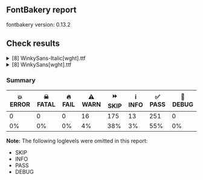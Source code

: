 ## FontBakery report

fontbakery version: 0.13.2







## Check results



<details><summary>[8] WinkySans-Italic[wght].ttf</summary>
<div>
<details>
    <summary>⚠️ <b>WARN</b> Detect any interpolation issues in the font. <a href="https://fontbakery.readthedocs.io/en/stable/fontbakery/checks/universal.html#interpolation-issues">interpolation_issues</a></summary>
    <div>







* ⚠️ **WARN** <p>Interpolation issues were found in the font:</p>
<pre><code>- Contour 0 point 26 in glyph 'numbersign' has a kink between location wght=300 and location wght=900

- Contour 1 point 12 in glyph 'Hbar' has a kink between location wght=300 and location wght=900

- Contour 1 point 21 in glyph 'Hbar' has a kink between location wght=300 and location wght=900

- Contour 2 point 12 in glyph 'Hbar' has a kink between location wght=300 and location wght=900

- Contour 2 point 21 in glyph 'Hbar' has a kink between location wght=300 and location wght=900

- Contour 0 point 12 in glyph 'H' has a kink between location wght=300 and location wght=900

- Contour 0 point 21 in glyph 'H' has a kink between location wght=300 and location wght=900

- Contour 0 point 67 in glyph 'three' has a kink between location wght=300 and location wght=900

- Contour 0 point 20 in glyph 'six' has a kink between location wght=300 and location wght=900

- Contour 0 point 29 in glyph 'B.salt' has a kink between location wght=300 and location wght=900

- Contour 0 point 44 in glyph 'eight' has a kink between location wght=300 and location wght=900

- Contour 0 point 63 in glyph 'g.salt' has a kink between location wght=300 and location wght=900

- Contour 0 point 84 in glyph 'g.salt' has a kink between location wght=300 and location wght=900
</code></pre>
 [code: interpolation-issues]



</div>
</details>

<details>
    <summary>⚠️ <b>WARN</b> Ensure variable fonts include an avar table. <a href="https://fontbakery.readthedocs.io/en/stable/fontbakery/checks/universal.html#mandatory-avar-table">mandatory_avar_table</a></summary>
    <div>







* ⚠️ **WARN** <p>This variable font does not have an avar table. Most variable fonts should include an avar table to correctly define axes progression rates.</p>
 [code: missing-avar]



</div>
</details>

<details>
    <summary>⚠️ <b>WARN</b> Check there are no overlapping path segments <a href="https://fontbakery.readthedocs.io/en/stable/fontbakery/checks/universal.html#overlapping-path-segments">overlapping_path_segments</a></summary>
    <div>







* ⚠️ **WARN** <p>The following glyphs have overlapping path segments:</p>
<pre><code>* oe (U+0153): L&lt;&lt;356.0,225.0&gt;--&lt;360.0,250.0&gt;&gt; has the same coordinates as a previous segment.

* germandbls (U+00DF): L&lt;&lt;419.0,525.0&gt;--&lt;519.0,525.0&gt;&gt; has the same coordinates as a previous segment.
</code></pre>
 [code: overlapping-path-segments]



</div>
</details>

<details>
    <summary>⚠️ <b>WARN</b> Validate size, and resolution of article images, and ensure article page has minimum length and includes visual assets. <a href="https://fontbakery.readthedocs.io/en/stable/fontbakery/checks/googlefonts.html#googlefonts-article-images">googlefonts/article/images</a></summary>
    <div>







* ⚠️ **WARN** <p>Family metadata at fonts/variable does not have an article.</p>
 [code: lacks-article]



</div>
</details>

<details>
    <summary>⚠️ <b>WARN</b> Check for codepoints not covered by METADATA subsets. <a href="https://fontbakery.readthedocs.io/en/stable/fontbakery/checks/googlefonts.html#googlefonts-metadata-unreachable-subsetting">googlefonts/metadata/unreachable_subsetting</a></summary>
    <div>







* ⚠️ **WARN** <p>The following codepoints supported by the font are not covered by
any subsets defined in the font's metadata file, and will never
be served. You can solve this by either manually adding additional
subset declarations to METADATA.pb, or by editing the glyphset
definitions.</p>
<ul>
<li>U+02D8 BREVE: try adding one of: canadian-aboriginal, yi</li>
<li>U+02D9 DOT ABOVE: try adding one of: canadian-aboriginal, yi</li>
<li>U+02DB OGONEK: try adding one of: canadian-aboriginal, yi</li>
<li>U+0302 COMBINING CIRCUMFLEX ACCENT: try adding one of: math, cherokee, coptic, tifinagh</li>
<li>U+0306 COMBINING BREVE: try adding one of: old-permic, tifinagh</li>
<li>U+0307 COMBINING DOT ABOVE: try adding one of: math, malayalam, canadian-aboriginal, coptic, tifinagh, todhri, tai-le, syriac, hebrew, old-permic, duployan</li>
<li>U+030A COMBINING RING ABOVE: try adding one of: syriac, duployan</li>
<li>U+030B COMBINING DOUBLE ACUTE ACCENT: try adding one of: cherokee, osage</li>
<li>U+030C COMBINING CARON: try adding one of: cherokee, tai-le</li>
<li>U+0312 COMBINING TURNED COMMA ABOVE: try adding math</li>
<li>U+0326 COMBINING COMMA BELOW: try adding math</li>
<li>U+0327 COMBINING CEDILLA: try adding math</li>
<li>U+0328 COMBINING OGONEK: not included in any glyphset definition</li>
<li>U+0E3F THAI CURRENCY SYMBOL BAHT: try adding thai</li>
<li>U+1EBC LATIN CAPITAL LETTER E WITH TILDE: try adding vietnamese</li>
<li>U+1EBD LATIN SMALL LETTER E WITH TILDE: try adding vietnamese</li>
<li>U+2000 EN QUAD: try adding symbols2</li>
<li>U+2001 EM QUAD: try adding symbols2</li>
<li>U+2003 EM SPACE: try adding nushu</li>
<li>U+2004 THREE-PER-EM SPACE: try adding symbols2</li>
<li>U+2005 FOUR-PER-EM SPACE: try adding symbols2</li>
<li>U+2006 SIX-PER-EM SPACE: try adding symbols2</li>
<li>U+2007 FIGURE SPACE: try adding symbols2</li>
<li>U+2008 PUNCTUATION SPACE: try adding symbols2</li>
<li>U+200A HAIR SPACE: try adding symbols2</li>
<li>U+200C ZERO WIDTH NON-JOINER: try adding one of: kannada, psalter-pahlavi, lepcha, manichaean, malayalam, siddham, brahmi, bengali, batak, phags-pa, lao, mandaic, meetei-mayek, sharada, masaram-gondi, hebrew, buginese, newa, tai-viet, zanabazar-square, new-tai-lue, devanagari, bhaiksuki, gurmukhi, javanese, syloti-nagri, cham, tagalog, mongolian, rejang, sinhala, thai, tamil, khmer, dogra, khudawadi, duployan, saurashtra, buhid, hanunoo, thaana, limbu, tibetan, gujarati, warang-citi, modi, telugu, tai-le, syriac, pahawh-hmong, chakma, tai-tham, grantha, kaithi, sogdian, tagbanwa, arabic, tirhuta, kayah-li, hanifi-rohingya, tifinagh, nko, avestan, khojki, balinese, hatran, kharoshthi, myanmar, gunjala-gondi, oriya, takri, yi, mahajani, sundanese</li>
<li>U+200D ZERO WIDTH JOINER: try adding one of: kannada, psalter-pahlavi, lepcha, manichaean, malayalam, siddham, brahmi, bengali, batak, phags-pa, lao, mandaic, meetei-mayek, old-hungarian, sharada, masaram-gondi, hebrew, buginese, newa, tai-viet, zanabazar-square, new-tai-lue, devanagari, bhaiksuki, gurmukhi, javanese, syloti-nagri, cham, tagalog, mongolian, rejang, sinhala, thai, tamil, khmer, dogra, khudawadi, duployan, saurashtra, buhid, hanunoo, thaana, limbu, tibetan, gujarati, warang-citi, modi, telugu, tai-le, syriac, pahawh-hmong, chakma, tai-tham, grantha, kaithi, sogdian, tagbanwa, arabic, tirhuta, kayah-li, hanifi-rohingya, tifinagh, nko, avestan, oriya, balinese, kharoshthi, khojki, myanmar, gunjala-gondi, takri, yi, mahajani, sundanese</li>
<li>U+200E LEFT-TO-RIGHT MARK: try adding one of: thaana, arabic, phags-pa, nko, syriac, hebrew</li>
<li>U+200F RIGHT-TO-LEFT MARK: try adding one of: thaana, phags-pa, nko, syriac, hebrew</li>
<li>U+2021 DOUBLE DAGGER: try adding adlam</li>
<li>U+202F NARROW NO-BREAK SPACE: try adding one of: yi, phags-pa, mongolian</li>
<li>U+2030 PER MILLE SIGN: try adding adlam</li>
<li>U+205F MEDIUM MATHEMATICAL SPACE: try adding math</li>
<li>U+2248 ALMOST EQUAL TO: try adding math</li>
<li>U+2260 NOT EQUAL TO: try adding math</li>
<li>U+2264 LESS-THAN OR EQUAL TO: try adding math</li>
<li>U+2265 GREATER-THAN OR EQUAL TO: try adding math</li>
<li>U+25CC DOTTED CIRCLE: try adding one of: lepcha, brahmi, bengali, mende-kikakui, hebrew, zanabazar-square, gurmukhi, javanese, rejang, elbasan, marchen, saurashtra, math, hanunoo, ahom, modi, tagbanwa, tirhuta, gunjala-gondi, mahajani, malayalam, siddham, batak, miao, tai-viet, newa, new-tai-lue, armenian, devanagari, khmer, dogra, limbu, telugu, tai-le, pahawh-hmong, soyombo, kaithi, canadian-aboriginal, kayah-li, nko, takri, balinese, yi, kannada, manichaean, lao, meetei-mayek, sharada, buginese, old-permic, adlam, bhaiksuki, cham, tagalog, sinhala, thai, duployan, buhid, gujarati, syriac, tai-tham, hanifi-rohingya, tifinagh, caucasian-albanian, music, myanmar, sundanese, psalter-pahlavi, symbols, phags-pa, mandaic, masaram-gondi, syloti-nagri, mongolian, wancho, tamil, khudawadi, thaana, tibetan, coptic, warang-citi, bassa-vah, chakma, grantha, sogdian, osage, oriya, kharoshthi, khojki</li>
<li>U+3000 IDEOGRAPHIC SPACE: try adding one of: japanese, nushu, chinese-simplified, phags-pa, chinese-hongkong, yi, chinese-traditional</li>
</ul>
<p>Or you can add the above codepoints to one of the subsets supported by the font: <code>latin</code>, <code>latin-ext</code></p>
 [code: unreachable-subsetting]



</div>
</details>

<details>
    <summary>⚠️ <b>WARN</b> Shapes languages in all GF glyphsets. <a href="https://fontbakery.readthedocs.io/en/stable/fontbakery/checks/googlefonts.html#googlefonts-glyphsets-shape-languages">googlefonts/glyphsets/shape_languages</a></summary>
    <div>







* ⚠️ **WARN** <p>GF_Phonetics_SinoExt glyphset:</p>
<table>
<thead>
<tr>
<th align="left">WARN messages</th>
<th align="left">Languages</th>
</tr>
</thead>
<tbody>
<tr>
<td align="left">Auxiliary orthography codepoints:</td>
<td align="left"></td>
</tr>
<tr>
<td align="left">The following auxiliary characters are missing from the font: ſ</td>
<td align="left">de_Latn (German) and fr_Latn (French)</td>
</tr>
<tr>
<td align="left">Auxiliary orthography codepoints:</td>
<td align="left"></td>
</tr>
<tr>
<td align="left">The following auxiliary characters are missing from the font: Ǥ</td>
<td align="left"></td>
</tr>
<tr>
<td align="left">The following auxiliary characters are missing from the font: Ŋ</td>
<td align="left"></td>
</tr>
<tr>
<td align="left">The following auxiliary characters are missing from the font: Ŧ</td>
<td align="left"></td>
</tr>
<tr>
<td align="left">The following auxiliary characters are missing from the font: Ʒ</td>
<td align="left"></td>
</tr>
<tr>
<td align="left">The following auxiliary characters are missing from the font: Ǯ</td>
<td align="left"></td>
</tr>
<tr>
<td align="left">The following auxiliary characters are missing from the font: ǥ</td>
<td align="left"></td>
</tr>
<tr>
<td align="left">The following auxiliary characters are missing from the font: ŋ</td>
<td align="left"></td>
</tr>
<tr>
<td align="left">The following auxiliary characters are missing from the font: ŧ</td>
<td align="left"></td>
</tr>
<tr>
<td align="left">The following auxiliary characters are missing from the font: ʒ</td>
<td align="left"></td>
</tr>
<tr>
<td align="left">The following auxiliary characters are missing from the font: ǯ</td>
<td align="left">fi_Latn (Finnish)</td>
</tr>
<tr>
<td align="left">Auxiliary orthography codepoints:</td>
<td align="left"></td>
</tr>
<tr>
<td align="left">Shaper didn't attach tildecomb to M when shaping the text 'M̃'</td>
<td align="left"></td>
</tr>
<tr>
<td align="left">Shaper didn't attach uni0307 to i when shaping the text 'i̇́'</td>
<td align="left"></td>
</tr>
<tr>
<td align="left">Shaper didn't attach uni0307 to i when shaping the text 'i̇̀'</td>
<td align="left"></td>
</tr>
<tr>
<td align="left">Shaper didn't attach uni0307 to i when shaping the text 'i̇̃'</td>
<td align="left"></td>
</tr>
<tr>
<td align="left">Shaper didn't attach acutecomb to iogonek when shaping the text 'į́'</td>
<td align="left"></td>
</tr>
<tr>
<td align="left">Shaper didn't attach uni0307 to iogonek when shaping the text 'į̇́'</td>
<td align="left"></td>
</tr>
<tr>
<td align="left">Shaper didn't attach tildecomb to iogonek when shaping the text 'į̃'</td>
<td align="left"></td>
</tr>
<tr>
<td align="left">Shaper didn't attach uni0307 to iogonek when shaping the text 'į̇̃'</td>
<td align="left"></td>
</tr>
<tr>
<td align="left">Shaper didn't attach tildecomb to m when shaping the text 'm̃'</td>
<td align="left">lt_Latn (Lithuanian)</td>
</tr>
<tr>
<td align="left">Auxiliary orthography codepoints:</td>
<td align="left"></td>
</tr>
<tr>
<td align="left">The following auxiliary characters are missing from the font: Ŋ</td>
<td align="left"></td>
</tr>
<tr>
<td align="left">The following auxiliary characters are missing from the font: Ŧ</td>
<td align="left"></td>
</tr>
<tr>
<td align="left">The following auxiliary characters are missing from the font: ŋ</td>
<td align="left"></td>
</tr>
<tr>
<td align="left">The following auxiliary characters are missing from the font: ŧ</td>
<td align="left">nb_Latn (Norwegian Bokmål)</td>
</tr>
</tbody>
</table>
 [code: warning-language-shaping]



</div>
</details>

<details>
    <summary>⚠️ <b>WARN</b> Ensure soft_dotted characters lose their dot when combined with marks that replace the dot. <a href="https://fontbakery.readthedocs.io/en/stable/fontbakery/checks/universal.html#soft-dotted">soft_dotted</a></summary>
    <div>







* ⚠️ **WARN** <p>The dot of soft dotted characters used in orthographies <em>must</em> disappear in the following strings: i̊ i̋ į̀ į́ į̂ į̃ į̄ į̌</p>
<p>The dot of soft dotted characters <em>should</em> disappear in other cases, for example: ĭ i̇ ǐ i̒ ĭ̦ i̦̇ i̦̊ i̦̋ ǐ̦ i̦̒ ĭ̧ i̧̇ i̧̊ i̧̋ ǐ̧ i̧̒ į̆ į̇ į̈ į̊</p>
 [code: soft-dotted]



</div>
</details>

<details>
    <summary>⚠️ <b>WARN</b> Ensure fonts have ScriptLangTags declared on the 'meta' table. <a href="https://fontbakery.readthedocs.io/en/stable/fontbakery/checks/googlefonts.html#googlefonts-meta-script-lang-tags">googlefonts/meta/script_lang_tags</a></summary>
    <div>







* ⚠️ **WARN** <p>This font file does not have a 'meta' table.</p>
 [code: lacks-meta-table]



</div>
</details>
</div>
</details>

<details><summary>[8] WinkySans[wght].ttf</summary>
<div>
<details>
    <summary>⚠️ <b>WARN</b> Detect any interpolation issues in the font. <a href="https://fontbakery.readthedocs.io/en/stable/fontbakery/checks/universal.html#interpolation-issues">interpolation_issues</a></summary>
    <div>







* ⚠️ **WARN** <p>Interpolation issues were found in the font:</p>
<pre><code>- Contour 0 point 26 in glyph 'numbersign' has a kink between location wght=300 and location wght=900

- Contour 1 point 19 in glyph 'Hbar' has a kink between location wght=300 and location wght=900

- Contour 0 point 71 in glyph 'k' has a kink between location wght=300 and location wght=900

- Contour 1 point 26 in glyph 'eth' has a kink between location wght=300 and location wght=900

- Contour 0 point 19 in glyph 'H' has a kink between location wght=300 and location wght=900

- Contour 0 point 67 in glyph 'three' has a kink between location wght=300 and location wght=900

- Contour 0 point 20 in glyph 'six' has a kink between location wght=300 and location wght=900

- Contour 1 point 18 in glyph 'ampersand' has a kink between location wght=300 and location wght=900

- Contour 0 point 20 in glyph 'a.salt' has a kink between location wght=300 and location wght=900

- Contour 0 point 61 in glyph 'g.salt' has a kink between location wght=300 and location wght=900
</code></pre>
 [code: interpolation-issues]



</div>
</details>

<details>
    <summary>⚠️ <b>WARN</b> Ensure variable fonts include an avar table. <a href="https://fontbakery.readthedocs.io/en/stable/fontbakery/checks/universal.html#mandatory-avar-table">mandatory_avar_table</a></summary>
    <div>







* ⚠️ **WARN** <p>This variable font does not have an avar table. Most variable fonts should include an avar table to correctly define axes progression rates.</p>
 [code: missing-avar]



</div>
</details>

<details>
    <summary>⚠️ <b>WARN</b> Check there are no overlapping path segments <a href="https://fontbakery.readthedocs.io/en/stable/fontbakery/checks/universal.html#overlapping-path-segments">overlapping_path_segments</a></summary>
    <div>







* ⚠️ **WARN** <p>The following glyphs have overlapping path segments:</p>
<pre><code>* oe (U+0153): L&lt;&lt;360.0,225.0&gt;--&lt;360.0,250.0&gt;&gt; has the same coordinates as a previous segment.

* germandbls (U+00DF): L&lt;&lt;375.0,525.0&gt;--&lt;475.0,525.0&gt;&gt; has the same coordinates as a previous segment.
</code></pre>
 [code: overlapping-path-segments]



</div>
</details>

<details>
    <summary>⚠️ <b>WARN</b> Validate size, and resolution of article images, and ensure article page has minimum length and includes visual assets. <a href="https://fontbakery.readthedocs.io/en/stable/fontbakery/checks/googlefonts.html#googlefonts-article-images">googlefonts/article/images</a></summary>
    <div>







* ⚠️ **WARN** <p>Family metadata at fonts/variable does not have an article.</p>
 [code: lacks-article]



</div>
</details>

<details>
    <summary>⚠️ <b>WARN</b> Check for codepoints not covered by METADATA subsets. <a href="https://fontbakery.readthedocs.io/en/stable/fontbakery/checks/googlefonts.html#googlefonts-metadata-unreachable-subsetting">googlefonts/metadata/unreachable_subsetting</a></summary>
    <div>







* ⚠️ **WARN** <p>The following codepoints supported by the font are not covered by
any subsets defined in the font's metadata file, and will never
be served. You can solve this by either manually adding additional
subset declarations to METADATA.pb, or by editing the glyphset
definitions.</p>
<ul>
<li>U+02D8 BREVE: try adding one of: canadian-aboriginal, yi</li>
<li>U+02D9 DOT ABOVE: try adding one of: canadian-aboriginal, yi</li>
<li>U+02DB OGONEK: try adding one of: canadian-aboriginal, yi</li>
<li>U+0302 COMBINING CIRCUMFLEX ACCENT: try adding one of: math, cherokee, coptic, tifinagh</li>
<li>U+0306 COMBINING BREVE: try adding one of: old-permic, tifinagh</li>
<li>U+0307 COMBINING DOT ABOVE: try adding one of: math, malayalam, canadian-aboriginal, coptic, tifinagh, todhri, tai-le, syriac, hebrew, old-permic, duployan</li>
<li>U+030A COMBINING RING ABOVE: try adding one of: syriac, duployan</li>
<li>U+030B COMBINING DOUBLE ACUTE ACCENT: try adding one of: cherokee, osage</li>
<li>U+030C COMBINING CARON: try adding one of: cherokee, tai-le</li>
<li>U+0312 COMBINING TURNED COMMA ABOVE: try adding math</li>
<li>U+0326 COMBINING COMMA BELOW: try adding math</li>
<li>U+0327 COMBINING CEDILLA: try adding math</li>
<li>U+0328 COMBINING OGONEK: not included in any glyphset definition</li>
<li>U+0E3F THAI CURRENCY SYMBOL BAHT: try adding thai</li>
<li>U+1EBC LATIN CAPITAL LETTER E WITH TILDE: try adding vietnamese</li>
<li>U+1EBD LATIN SMALL LETTER E WITH TILDE: try adding vietnamese</li>
<li>U+2000 EN QUAD: try adding symbols2</li>
<li>U+2001 EM QUAD: try adding symbols2</li>
<li>U+2003 EM SPACE: try adding nushu</li>
<li>U+2004 THREE-PER-EM SPACE: try adding symbols2</li>
<li>U+2005 FOUR-PER-EM SPACE: try adding symbols2</li>
<li>U+2006 SIX-PER-EM SPACE: try adding symbols2</li>
<li>U+2007 FIGURE SPACE: try adding symbols2</li>
<li>U+2008 PUNCTUATION SPACE: try adding symbols2</li>
<li>U+200A HAIR SPACE: try adding symbols2</li>
<li>U+200C ZERO WIDTH NON-JOINER: try adding one of: kannada, psalter-pahlavi, lepcha, manichaean, malayalam, siddham, brahmi, bengali, batak, phags-pa, lao, mandaic, meetei-mayek, sharada, masaram-gondi, hebrew, buginese, newa, tai-viet, zanabazar-square, new-tai-lue, devanagari, bhaiksuki, gurmukhi, javanese, syloti-nagri, cham, tagalog, mongolian, rejang, sinhala, thai, tamil, khmer, dogra, khudawadi, duployan, saurashtra, buhid, hanunoo, thaana, limbu, tibetan, gujarati, warang-citi, modi, telugu, tai-le, syriac, pahawh-hmong, chakma, tai-tham, grantha, kaithi, sogdian, tagbanwa, arabic, tirhuta, kayah-li, hanifi-rohingya, tifinagh, nko, avestan, khojki, balinese, hatran, kharoshthi, myanmar, gunjala-gondi, oriya, takri, yi, mahajani, sundanese</li>
<li>U+200D ZERO WIDTH JOINER: try adding one of: kannada, psalter-pahlavi, lepcha, manichaean, malayalam, siddham, brahmi, bengali, batak, phags-pa, lao, mandaic, meetei-mayek, old-hungarian, sharada, masaram-gondi, hebrew, buginese, newa, tai-viet, zanabazar-square, new-tai-lue, devanagari, bhaiksuki, gurmukhi, javanese, syloti-nagri, cham, tagalog, mongolian, rejang, sinhala, thai, tamil, khmer, dogra, khudawadi, duployan, saurashtra, buhid, hanunoo, thaana, limbu, tibetan, gujarati, warang-citi, modi, telugu, tai-le, syriac, pahawh-hmong, chakma, tai-tham, grantha, kaithi, sogdian, tagbanwa, arabic, tirhuta, kayah-li, hanifi-rohingya, tifinagh, nko, avestan, oriya, balinese, kharoshthi, khojki, myanmar, gunjala-gondi, takri, yi, mahajani, sundanese</li>
<li>U+200E LEFT-TO-RIGHT MARK: try adding one of: thaana, arabic, phags-pa, nko, syriac, hebrew</li>
<li>U+200F RIGHT-TO-LEFT MARK: try adding one of: thaana, phags-pa, nko, syriac, hebrew</li>
<li>U+2021 DOUBLE DAGGER: try adding adlam</li>
<li>U+202F NARROW NO-BREAK SPACE: try adding one of: yi, phags-pa, mongolian</li>
<li>U+2030 PER MILLE SIGN: try adding adlam</li>
<li>U+205F MEDIUM MATHEMATICAL SPACE: try adding math</li>
<li>U+2248 ALMOST EQUAL TO: try adding math</li>
<li>U+2260 NOT EQUAL TO: try adding math</li>
<li>U+2264 LESS-THAN OR EQUAL TO: try adding math</li>
<li>U+2265 GREATER-THAN OR EQUAL TO: try adding math</li>
<li>U+25CC DOTTED CIRCLE: try adding one of: lepcha, brahmi, bengali, mende-kikakui, hebrew, zanabazar-square, gurmukhi, javanese, rejang, elbasan, marchen, saurashtra, math, hanunoo, ahom, modi, tagbanwa, tirhuta, gunjala-gondi, mahajani, malayalam, siddham, batak, miao, tai-viet, newa, new-tai-lue, armenian, devanagari, khmer, dogra, limbu, telugu, tai-le, pahawh-hmong, soyombo, kaithi, canadian-aboriginal, kayah-li, nko, takri, balinese, yi, kannada, manichaean, lao, meetei-mayek, sharada, buginese, old-permic, adlam, bhaiksuki, cham, tagalog, sinhala, thai, duployan, buhid, gujarati, syriac, tai-tham, hanifi-rohingya, tifinagh, caucasian-albanian, music, myanmar, sundanese, psalter-pahlavi, symbols, phags-pa, mandaic, masaram-gondi, syloti-nagri, mongolian, wancho, tamil, khudawadi, thaana, tibetan, coptic, warang-citi, bassa-vah, chakma, grantha, sogdian, osage, oriya, kharoshthi, khojki</li>
<li>U+3000 IDEOGRAPHIC SPACE: try adding one of: japanese, nushu, chinese-simplified, phags-pa, chinese-hongkong, yi, chinese-traditional</li>
</ul>
<p>Or you can add the above codepoints to one of the subsets supported by the font: <code>latin</code>, <code>latin-ext</code></p>
 [code: unreachable-subsetting]



</div>
</details>

<details>
    <summary>⚠️ <b>WARN</b> Shapes languages in all GF glyphsets. <a href="https://fontbakery.readthedocs.io/en/stable/fontbakery/checks/googlefonts.html#googlefonts-glyphsets-shape-languages">googlefonts/glyphsets/shape_languages</a></summary>
    <div>







* ⚠️ **WARN** <p>GF_Phonetics_SinoExt glyphset:</p>
<table>
<thead>
<tr>
<th align="left">WARN messages</th>
<th align="left">Languages</th>
</tr>
</thead>
<tbody>
<tr>
<td align="left">Auxiliary orthography codepoints:</td>
<td align="left"></td>
</tr>
<tr>
<td align="left">The following auxiliary characters are missing from the font: ſ</td>
<td align="left">de_Latn (German) and fr_Latn (French)</td>
</tr>
<tr>
<td align="left">Auxiliary orthography codepoints:</td>
<td align="left"></td>
</tr>
<tr>
<td align="left">The following auxiliary characters are missing from the font: Ǥ</td>
<td align="left"></td>
</tr>
<tr>
<td align="left">The following auxiliary characters are missing from the font: Ŋ</td>
<td align="left"></td>
</tr>
<tr>
<td align="left">The following auxiliary characters are missing from the font: Ŧ</td>
<td align="left"></td>
</tr>
<tr>
<td align="left">The following auxiliary characters are missing from the font: Ʒ</td>
<td align="left"></td>
</tr>
<tr>
<td align="left">The following auxiliary characters are missing from the font: Ǯ</td>
<td align="left"></td>
</tr>
<tr>
<td align="left">The following auxiliary characters are missing from the font: ǥ</td>
<td align="left"></td>
</tr>
<tr>
<td align="left">The following auxiliary characters are missing from the font: ŋ</td>
<td align="left"></td>
</tr>
<tr>
<td align="left">The following auxiliary characters are missing from the font: ŧ</td>
<td align="left"></td>
</tr>
<tr>
<td align="left">The following auxiliary characters are missing from the font: ʒ</td>
<td align="left"></td>
</tr>
<tr>
<td align="left">The following auxiliary characters are missing from the font: ǯ</td>
<td align="left">fi_Latn (Finnish)</td>
</tr>
<tr>
<td align="left">Auxiliary orthography codepoints:</td>
<td align="left"></td>
</tr>
<tr>
<td align="left">Shaper didn't attach tildecomb to M when shaping the text 'M̃'</td>
<td align="left"></td>
</tr>
<tr>
<td align="left">Shaper didn't attach uni0307 to i when shaping the text 'i̇́'</td>
<td align="left"></td>
</tr>
<tr>
<td align="left">Shaper didn't attach uni0307 to i when shaping the text 'i̇̀'</td>
<td align="left"></td>
</tr>
<tr>
<td align="left">Shaper didn't attach uni0307 to i when shaping the text 'i̇̃'</td>
<td align="left"></td>
</tr>
<tr>
<td align="left">Shaper didn't attach acutecomb to iogonek when shaping the text 'į́'</td>
<td align="left"></td>
</tr>
<tr>
<td align="left">Shaper didn't attach uni0307 to iogonek when shaping the text 'į̇́'</td>
<td align="left"></td>
</tr>
<tr>
<td align="left">Shaper didn't attach tildecomb to iogonek when shaping the text 'į̃'</td>
<td align="left"></td>
</tr>
<tr>
<td align="left">Shaper didn't attach uni0307 to iogonek when shaping the text 'į̇̃'</td>
<td align="left"></td>
</tr>
<tr>
<td align="left">Shaper didn't attach tildecomb to m when shaping the text 'm̃'</td>
<td align="left">lt_Latn (Lithuanian)</td>
</tr>
<tr>
<td align="left">Auxiliary orthography codepoints:</td>
<td align="left"></td>
</tr>
<tr>
<td align="left">The following auxiliary characters are missing from the font: Ŋ</td>
<td align="left"></td>
</tr>
<tr>
<td align="left">The following auxiliary characters are missing from the font: Ŧ</td>
<td align="left"></td>
</tr>
<tr>
<td align="left">The following auxiliary characters are missing from the font: ŋ</td>
<td align="left"></td>
</tr>
<tr>
<td align="left">The following auxiliary characters are missing from the font: ŧ</td>
<td align="left">nb_Latn (Norwegian Bokmål)</td>
</tr>
</tbody>
</table>
 [code: warning-language-shaping]



</div>
</details>

<details>
    <summary>⚠️ <b>WARN</b> Ensure soft_dotted characters lose their dot when combined with marks that replace the dot. <a href="https://fontbakery.readthedocs.io/en/stable/fontbakery/checks/universal.html#soft-dotted">soft_dotted</a></summary>
    <div>







* ⚠️ **WARN** <p>The dot of soft dotted characters used in orthographies <em>must</em> disappear in the following strings: i̊ i̋ į̀ į́ į̂ į̃ į̄ į̌</p>
<p>The dot of soft dotted characters <em>should</em> disappear in other cases, for example: ĭ i̇ ǐ i̒ ĭ̦ i̦̇ i̦̊ i̦̋ ǐ̦ i̦̒ ĭ̧ i̧̇ i̧̊ i̧̋ ǐ̧ i̧̒ į̆ į̇ į̈ į̊</p>
 [code: soft-dotted]



</div>
</details>

<details>
    <summary>⚠️ <b>WARN</b> Ensure fonts have ScriptLangTags declared on the 'meta' table. <a href="https://fontbakery.readthedocs.io/en/stable/fontbakery/checks/googlefonts.html#googlefonts-meta-script-lang-tags">googlefonts/meta/script_lang_tags</a></summary>
    <div>







* ⚠️ **WARN** <p>This font file does not have a 'meta' table.</p>
 [code: lacks-meta-table]



</div>
</details>
</div>
</details>




### Summary

| 💥 ERROR | ☠ FATAL | 🔥 FAIL | ⚠️ WARN | ⏩ SKIP | ℹ️ INFO | ✅ PASS | 🔎 DEBUG | 
| ---|---|---|---|---|---|---|---|
| 0 | 0 | 0 | 16 | 175 | 13 | 251 | 0 | 
| 0% | 0% | 0% | 4% | 38% | 3% | 55% | 0% | 



**Note:** The following loglevels were omitted in this report:


* SKIP
* INFO
* PASS
* DEBUG
